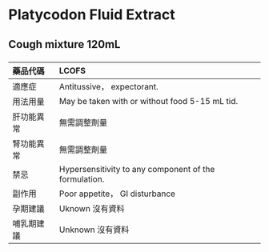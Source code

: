 # Platycodon Fluid Extract

## Cough mixture 120mL

##### 

| 藥品代碼   | LCOFS                                                 |
|:-----------|:------------------------------------------------------|
| 適應症     | Antitussive， expectorant.                            |
| 用法用量   | May be taken with or without food 5-15 mL tid.        |
| 肝功能異常 | 無需調整劑量                                          |
| 腎功能異常 | 無需調整劑量                                          |
| 禁忌       | Hypersensitivity to any component of the formulation. |
| 副作用     | Poor appetite， GI disturbance                        |
| 孕期建議   | Uknown 沒有資料                                       |
| 哺乳期建議 | Unknown 沒有資料                                      |

